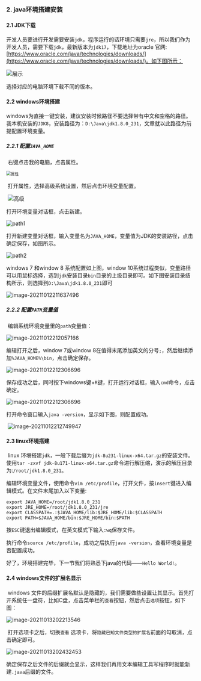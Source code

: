 ### 2. java环境搭建安装

#### 2.1 JDK下载

​      开发人员要进行开发需要安装```jdk```，程序运行的话环境只需要```jre```，所以我们作为开发人员，需要下载```jdk```，最新版本为```jdk17```，下载地址为oracle 官网: [https://www.oracle.com/java/technologies/downloads/](https://www.oracle.com/java/technologies/downloads/)。如下图所示：

![展示](image/download20211012204152.png)

选择对应的电脑环境下载不同的版本。

#### 2.2 windows环境搭建

​      windows为直接一键安装，建议安装时候路径不要选择带有中文和空格的路径。我本机安装的```JDK8```，安装路径为：```D:\Java\jdk1.8.0_231```，文章就以此路径为前提配置环境变量。

##### 2.2.1 配置```JAVA_HOME```

​       右键点击我的电脑，点击属性。

<img src="image/properties20211012210134.png" alt="属性" style="zoom:75%;" />

​     打开属性，选择高级系统设置，然后点击环境变量配置。

​			![高级](image/advance.png)

打开环境变量对话框，点击新建。

![path1](image/pathadd1.png)

打开新建变量对话框，输入变量名为```JAVA_HOME```，变量值为JDK的安装路径，点击确定保存，如图所示。

![path2](image/pathadd2.png)

windows 7 和window 8 系统配置如上图，window 10系统过程类似，变量路径可以用鼠标选择，选到```jdk```安装目录```bin```目录的上级目录即可。如下图安装目录结构所示，则选择到```D:\Java\jdk1.8.0_231```即可

![image-20211012211637496](image/path.png)

##### 2.2.2 配置```PATH```变量值

​        编辑系统环境变量里的```path```变量值：

![image-20211012212057166](image/pathedit1.png)

编辑打开之后，window 7或window 8在值得末尾添加英文的分号```;```，然后继续添加```%JAVA_HOME%\bin```，点击确定保存。

![image-20211012212306696](image/pathedit2.png)

保存成功之后，同时按下windows键+```R```键，打开运行对话框，输入```cmd```命令，点击确定。

![image-20211012212306696](image/runcmd.png)

打开命令窗口输入```java -version```，显示如下图，则配置成功。

​		![image-20211012212749947](image/runjava.png)

#### 2.3 linux环境搭建

​	  linux 环境搭建```jdk```，一般下载后缀为```jdk-8u231-linux-x64.tar.gz```的安装文件。使用```tar -zxvf jdk-8u171-linux-x64.tar.gz```命令进行解压缩，演示的解压目录为:```/root/jdk1.8.0_231```。

​     编辑环境变量文件，使用命令```vim /etc/profile```，打开文件，按`insert`键进入编辑模式。在文件末尾加入以下变量:

```
export JAVA_HOME=/root/jdk1.8.0_231
export JRE_HOME=/root/jdk1.8.0_231/jre
export CLASSPATH=.:$JAVA_HOME/lib:$JRE_HOME/lib:$CLASSPATH
export PATH=$JAVA_HOME/bin:$JRE_HOME/bin:$PATH
```

​     按```ESC```键退出编辑模式，在英文模式下输入```:wq```保存文件。

​     执行命令```source /etc/profile```，成功之后执行```java -version```，查看环境变量是否配置成功。



​     好了，环境搭建完毕，下一节我们将熟悉下java的代码——```Hello World!```。

#### 2.4 windows文件的扩展名显示

​     windows 文件的后缀扩展名默认是隐藏的，我们需要做些设置让其显示。首先打开系统任一盘符，比如C盘，点击菜单栏的```查看```按钮，然后点击```选项```按钮，如下图：

![image-20211013202213546](image/file1.png)

​      打开选项卡之后，切换```查看``` 选项卡，将```隐藏已知文件类型的扩展名```前面的勾取消，点击确定即可。

![image-20211013202432453](image/file2.png)

   确定保存之后文件的后缀就会显示，这样我们再用文本编辑工具写程序时就能新建```.java```后缀的文件。
